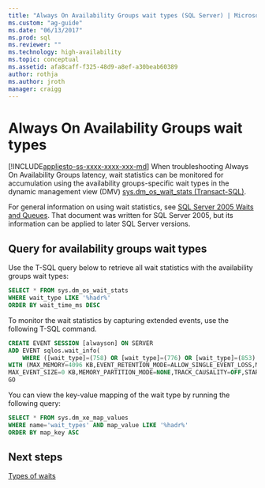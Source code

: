 ```yaml
---
title: "Always On Availability Groups wait types (SQL Server) | Microsoft Docs"
ms.custom: "ag-guide"
ms.date: "06/13/2017"
ms.prod: sql
ms.reviewer: ""
ms.technology: high-availability
ms.topic: conceptual
ms.assetid: afa8caff-f325-48d9-a8ef-a30beab60389
author: rothja
ms.author: jroth
manager: craigg
---
```

# Always On Availability Groups wait types
[!INCLUDE[appliesto-ss-xxxx-xxxx-xxx-md](../../../includes/appliesto-ss-xxxx-xxxx-xxx-md.md)]
  When troubleshooting Always On Availability Groups latency, wait statistics can be monitored for accumulation using the availability groups-specific wait types in the dynamic management view (DMV) [sys.dm_os_wait_stats &#40;Transact-SQL&#41;](~/relational-databases/system-dynamic-management-views/sys-dm-os-wait-stats-transact-sql.md).  
  
 For general information on using wait statistics, see [SQL Server 2005 Waits and Queues](https://technet.microsoft.com/library/cc966413.aspx). That document was written for SQL Server 2005, but its information can be applied to later SQL Server versions.  
  
## Query for availability groups wait types  
 Use the T-SQL query below to retrieve all wait statistics with the availability groups wait types:  
  
```sql  
SELECT * FROM sys.dm_os_wait_stats   
WHERE wait_type LIKE '%hadr%'  
ORDER BY wait_time_ms DESC  
```  
  
 To monitor the wait statistics by capturing extended events, use the following T-SQL command.  
  
```sql
CREATE EVENT SESSION [alwayson] ON SERVER   
ADD EVENT sqlos.wait_info(  
    WHERE ([wait_type]=(758) OR [wait_type]=(776) OR [wait_type]=(853) OR [wait_type]=(833)))  
WITH (MAX_MEMORY=4096 KB,EVENT_RETENTION_MODE=ALLOW_SINGLE_EVENT_LOSS,MAX_DISPATCH_LATENCY=30 SECONDS,  
MAX_EVENT_SIZE=0 KB,MEMORY_PARTITION_MODE=NONE,TRACK_CAUSALITY=OFF,STARTUP_STATE=OFF)  
GO  
```  
  
 You can view the key-value mapping of the wait type by running the following query:  
  
```sql
SELECT * FROM sys.dm_xe_map_values   
WHERE name='wait_types' AND map_value LIKE '%hadr%'   
ORDER BY map_key ASC  
```  
  
## Next steps  
 [Types of waits](~/relational-databases/system-dynamic-management-views/sys-dm-os-wait-stats-transact-sql.md#WaitTypes)  
  
  
